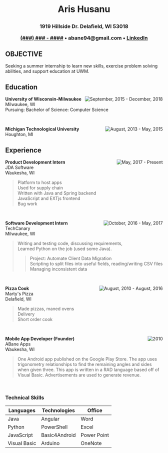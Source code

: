 <h1><p align="center"><b>Aris Husanu</b></p></h1>

<h3>
<p align="center"><b>1919 Hillside Dr. Delafield, WI 53018</b></p>
<p align="center"><b> <a href="Resume.docx">(###) ### - ####</a> &bull; abane94@gmail.com &bull; <a href="http://www.tiny.cc/aris_husanu_link">LinkedIn</a></b></p>
</h3>

## OBJECTIVE
Seeking a summer internship to learn new skills, exercise problem solving abilities, and support education at UWM.

## Education
<b>University of Wisconsin-Milwaukee</b> <img alt="September, 2015 - December, 2018" align="right"> <br/>
Milwaukee, WI<br/>
Pursuing: Bachelor of Science: Computer Science

<br/>

<b>Michigan Technological University</b> <img alt="August, 2013 - May, 2015" align="right"> <br/>
Houghton, MI

## Experience
<b>Product Development Intern</b> <img alt="May, 2017 - Present" align="right"> <br/>
  JDA Software <br/>
  Waukesha, WI
  > Platform to host apps<br/>
  > Used for supply chain<br/>
  > Written with Java and Spring backend<br/>
  > JavaScript and EXTjs frontend<br/>
  > Bug work<br/>
  
  <br/>
  
  <b>Software Development Intern</b> <img alt="October, 2016 - May, 2017" align="right"> <br/>
  TechCanary<br/>
  Milwaukee, WI
  > Writing and testing code, discussing requirements, <br/>
  > Learned Python on the job (used some Java). <br/>
  >> Project: Automate Client Data Migration<br/>
  >> Scripting to split files into useful fields, reading/writing CSV files <br/>
  >> Managing inconsistent data
  
  <br/>
  
  <b>Pizza Cook</b> <img alt="August, 2010 - August, 2016" align="right"> <br/>
  Marty's Pizza<br/>
  Delafield, WI
  > Made pizzas, maned ovens<br/>
  > Delivery<br/>
  > Short order cook<br/>

<br/>
  
  <b>Mobile App Developer (Founder)</b> <img alt="2010" align="right"> <br/>
  ABane Apps<br/>
  Waukesha, WI
  > One Android app published on the Google Play Store. The app uses 
	trigonometry relationships to find the remaining angles and 
	sides when given three. This app is written in a RAD language 
	based off of Visual Basic. Advertisements are used to generate revenue.

<br/>
  
### Technical Skills
|Languages | Technologies | Office|
| --- |---| ---|
|Java | Angular | Word|
|Python | PowerShell | Excel|
|JavaScript | Basic4Android | Power Point|
| Visual Basic | Arduino | OneNote|
